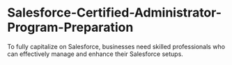 # Salesforce-Certified-Administrator-Program-Preparation
To fully capitalize on Salesforce, businesses need skilled professionals who can effectively manage and enhance their Salesforce setups. 
